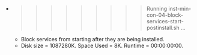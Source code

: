 * >>>>>>>>> Running inst-min-con-04-block-services-start-postinstall.sh ...
  * Block services from starting after they are being installed.
  * Disk size = 1087280K. Space Used = 8K. Runtime = 00:00:00:00.
